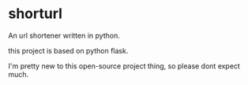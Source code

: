 # shorturl

An url shortener written in python.

this project is based on python flask.

I'm pretty new to this open-source project thing, so please dont expect much.
